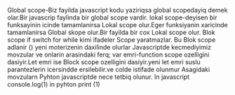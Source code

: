 Global scope-Biz fayilda javascript kodu yaziriqsa global scopedayiq demek olar.Bir javascrip faylinda bir global scope vardir.
lokal scope-deyisen bir funksayinin icinde tamamlanirsa Lokal scope olur.Eger funksiyanin xaricinde tamamlanirsa Global skope olur.Bir fayilda bir cox Lokal scope olur.
Blok scope if switch for while kimi  ifadeler Scope yaratmazlar. Bu Blok scope adlanir () yeni moterizenin daxilinde olurlar
Javascriptde kecmediyimiz movzular ve onlarin arasindaki ferq;
var emri-function scope ozelligini dasiyir.Let emri ise Block  scope ozelligini dasiyir.yeni let emri suslu parantezlerin  icersindde  ersilebilir.ve colde istifade olunmur
Asagidaki movzularn Pyhton javascriptde nece tetbiq olunur.
In javascript console.log(1)
in pyhton print (1)
